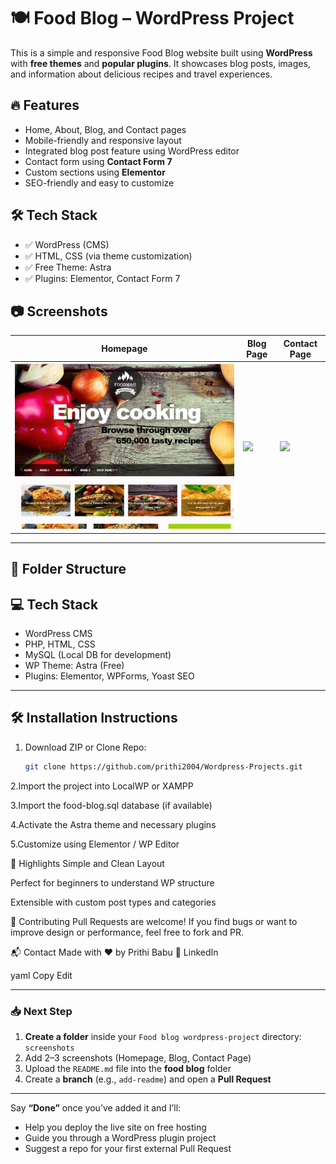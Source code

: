 # 🍽️ Food Blog – WordPress Project

This is a simple and responsive Food Blog website built using **WordPress** with **free themes** and **popular plugins**. It showcases blog posts, images, and information about delicious recipes and travel experiences.

## 🔥 Features

- Home, About, Blog, and Contact pages
- Mobile-friendly and responsive layout
- Integrated blog post feature using WordPress editor
- Contact form using **Contact Form 7**
- Custom sections using **Elementor**
- SEO-friendly and easy to customize

## 🛠️ Tech Stack

- ✅ WordPress (CMS)
- ✅ HTML, CSS (via theme customization)
- ✅ Free Theme: Astra
- ✅ Plugins: Elementor, Contact Form 7


## 📷 Screenshots

| Homepage | Blog Page | Contact Page |
|----------|-----------|--------------|
| ![](screenshots/homepage.png) | ![](screenshots/blog.png) | ![](screenshots/contact.png) |

---

## 📁 Folder Structure


## 💻 Tech Stack

- WordPress CMS
- PHP, HTML, CSS
- MySQL (Local DB for development)
- WP Theme: Astra (Free)
- Plugins: Elementor, WPForms, Yoast SEO

---




## 🛠️ Installation Instructions

1. Download ZIP or Clone Repo:
   ```bash
   git clone https://github.com/prithi2004/Wordpress-Projects.git

2.Import the project into LocalWP or XAMPP

3.Import the food-blog.sql database (if available)

4.Activate the Astra theme and necessary plugins

5.Customize using Elementor / WP Editor

🌟 Highlights
Simple and Clean Layout

Perfect for beginners to understand WP structure

Extensible with custom post types and categories

🤝 Contributing
Pull Requests are welcome! If you find bugs or want to improve design or performance, feel free to fork and PR.

📬 Contact
Made with ❤️ by Prithi Babu
🔗 LinkedIn

yaml
Copy
Edit

---

### 📥 Next Step

1. **Create a folder** inside your `Food blog wordpress-project` directory: `screenshots`
2. Add 2–3 screenshots (Homepage, Blog, Contact Page)
3. Upload the `README.md` file into the **food blog** folder
4. Create a **branch** (e.g., `add-readme`) and open a **Pull Request**

---

Say **“Done”** once you’ve added it and I’ll:

- Help you deploy the live site on free hosting
- Guide you through a WordPress plugin project
- Suggest a repo for your first external Pull Request
